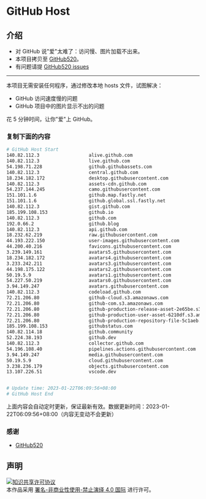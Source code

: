 # GitHub Host
## 介绍
- 对 GitHub 说"爱"太难了：访问慢、图片加载不出来。
- 本项目拷贝至 [GitHub520](https://github.com/521xueweihan/GitHub520)。
- 有问题请提 [GitHub520 issues](https://github.com/521xueweihan/GitHub520/issues/new)

---

本项目无需安装任何程序，通过修改本地 hosts 文件，试图解决：
- GitHub 访问速度慢的问题
- GitHub 项目中的图片显示不出的问题

花 5 分钟时间，让你"爱"上 GitHub。

### 复制下面的内容
```bash
# GitHub Host Start
140.82.112.3                  alive.github.com
140.82.112.3                  live.github.com
54.198.71.228                 github.githubassets.com
140.82.112.3                  central.github.com
18.234.182.172                desktop.githubusercontent.com
140.82.112.3                  assets-cdn.github.com
54.237.144.245                camo.githubusercontent.com
151.101.1.6                   github.map.fastly.net
151.101.1.6                   github.global.ssl.fastly.net
140.82.112.3                  gist.github.com
185.199.108.153               github.io
140.82.112.3                  github.com
192.0.66.2                    github.blog
140.82.112.3                  api.github.com
18.232.62.219                 raw.githubusercontent.com
44.193.222.150                user-images.githubusercontent.com
44.200.40.216                 favicons.githubusercontent.com
3.239.149.161                 avatars5.githubusercontent.com
18.234.182.172                avatars4.githubusercontent.com
3.233.242.211                 avatars3.githubusercontent.com
44.198.175.122                avatars2.githubusercontent.com
50.19.5.9                     avatars1.githubusercontent.com
54.227.50.219                 avatars0.githubusercontent.com
3.94.149.247                  avatars.githubusercontent.com
140.82.112.3                  codeload.github.com
72.21.206.80                  github-cloud.s3.amazonaws.com
72.21.206.80                  github-com.s3.amazonaws.com
72.21.206.80                  github-production-release-asset-2e65be.s3.amazonaws.com
72.21.206.80                  github-production-user-asset-6210df.s3.amazonaws.com
72.21.206.80                  github-production-repository-file-5c1aeb.s3.amazonaws.com
185.199.108.153               githubstatus.com
140.82.114.18                 github.community
52.224.38.193                 github.dev
140.82.112.3                  collector.github.com
54.196.108.40                 pipelines.actions.githubusercontent.com
3.94.149.247                  media.githubusercontent.com
50.19.5.9                     cloud.githubusercontent.com
3.238.236.179                 objects.githubusercontent.com
13.107.226.51                 vscode.dev


# Update time: 2023-01-22T06:09:56+08:00
# GitHub Host End

```
上面内容会自动定时更新，保证最新有效。数据更新时间：2023-01-22T06:09:56+08:00（内容无变动不会更新）

### 感谢

- [GitHub520](https://github.com/521xueweihan/GitHub520)

## 声明
<a rel="license" href="https://creativecommons.org/licenses/by-nc-nd/4.0/deed.zh"><img alt="知识共享许可协议" style="border-width: 0" src="https://licensebuttons.net/l/by-nc-nd/4.0/88x31.png"></a><br>本作品采用 <a rel="license" href="https://creativecommons.org/licenses/by-nc-nd/4.0/deed.zh">署名-非商业性使用-禁止演绎 4.0 国际</a> 进行许可。